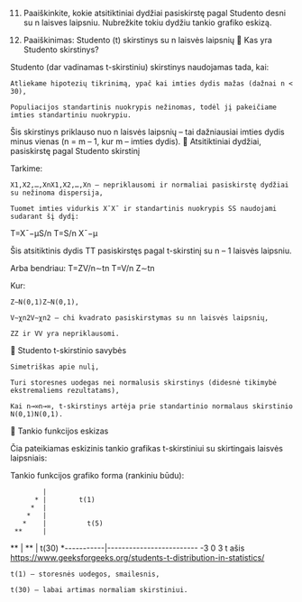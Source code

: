 11. Paaiškinkite, kokie atsitiktiniai dydžiai pasiskirstę pagal Studento desni su n laisves
laipsniu. Nubrežkite tokiu dydžiu tankio grafiko eskizą.


11. Paaiškinimas: Studento (t) skirstinys su n laisvės laipsnių
🔹 Kas yra Studento skirstinys?

Studento (dar vadinamas t-skirstiniu) skirstinys naudojamas tada, kai:

    Atliekame hipotezių tikrinimą, ypač kai imties dydis mažas (dažnai n < 30),

    Populiacijos standartinis nuokrypis nežinomas, todėl jį pakeičiame imties standartiniu nuokrypiu.

Šis skirstinys priklauso nuo n laisvės laipsnių – tai dažniausiai imties dydis minus vienas (n = m – 1, kur m – imties dydis).
🔹 Atsitiktiniai dydžiai, pasiskirstę pagal Studento skirstinį

Tarkime:

    X1,X2,…,XnX1​,X2​,…,Xn​ – nepriklausomi ir normaliai pasiskirstę dydžiai su nežinoma dispersija,

    Tuomet imties vidurkis XˉXˉ ir standartinis nuokrypis SS naudojami sudarant šį dydį:

T=Xˉ−μS/n
T=S/n
​Xˉ−μ​

Šis atsitiktinis dydis TT pasiskirstęs pagal t-skirstinį su n – 1 laisvės laipsniu.

Arba bendriau:
T=ZV/n∼tn
T=V/n
​Z​∼tn​

Kur:

    Z∼N(0,1)Z∼N(0,1),

    V∼χn2V∼χn2​ – chi kvadrato pasiskirstymas su nn laisvės laipsnių,

    ZZ ir VV yra nepriklausomi.

🔹 Studento t-skirstinio savybės

    Simetriškas apie nulį,

    Turi storesnes uodegas nei normalusis skirstinys (didesnė tikimybė ekstremaliems rezultatams),

    Kai n→∞n→∞, t-skirstinys artėja prie standartinio normalaus skirstinio N(0,1)N(0,1).

🔹 Tankio funkcijos eskizas

Čia pateikiamas eskizinis tankio grafikas t-skirstiniui su skirtingais laisvės laipsniais:

Tankio funkcijos grafiko forma (rankiniu būdu):

            |
          * |        t(1)
         *  |
        *   |
       *    |          t(5)
     **     |
   **       |
 **         |                     t(30)
*-----------|-------------------------
      -3   0    3      t ašis
https://www.geeksforgeeks.org/students-t-distribution-in-statistics/

    t(1) – storesnės uodegos, smailesnis,

    t(30) – labai artimas normaliam skirstiniui.
